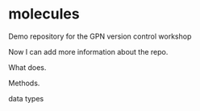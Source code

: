 # molecules
Demo repository for the GPN version control workshop

Now I can add more information about the repo.


What does.

Methods.

data types
